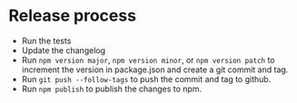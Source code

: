 # Release process

* Run the tests
* Update the changelog
* Run `npm version major`, `npm version minor`, or `npm version patch`
  to increment the version in package.json and create a git commit and tag.
* Run `git push --follow-tags` to push the commit and tag to github.
* Run `npm publish` to publish the changes to npm.
